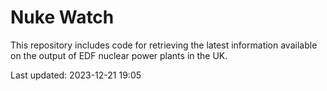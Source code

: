 # Nuke Watch

This repository includes code for retrieving the latest information available on the output of EDF nuclear power plants in the UK.

Last updated: 2023-12-21 19:05
